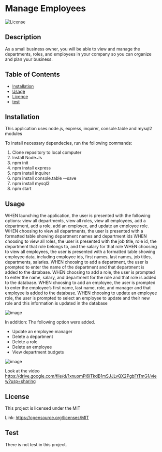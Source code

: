 # Manage Employees

![License](https://img.shields.io/badge/license-MIT-Blue.svg)
              

  ## Description
  As a small business owner, you will be able to view and manage the departments, roles, and employees in your company so you can organize and plan yuur business.
  
  ## Table of Contents

  * [Installation](#installation)
  * [Usage](#usage)
  * [Licence](#license)
  * [test](#test)
 
  
  ## Installation
  This application uses node.js, express, inquirer, console.table and mysql2 modules
  
  To install necessary dependecies, run the following commands: 
  1. Clone repository to local computer
  2. Install Node.Js
  3. npm init
  4. npm install express
  5. npm install inquirer
  6. npm install console.table --save
  7. npm install mysql2
  8. npm start 
  
  ## Usage
  
  WHEN launching the application, the user is presented with the following options: view all departments, view all roles, view all employees, add a department, add a role, add   an employee, and update an employee role.
  WHEN choosing to view all departments, the user is presented with a formatted table showing department names and department ids
  WHEN choosing to view all roles, the user is presented with the job title, role id, the department that role belongs to, and the salary for that role
  WHEN choosing to view all employees, the user is presented with a formatted table showing employee data, including employee ids, first names, last names, job titles,           departments, salaries.
  WHEN choosing to add a department, the user is prompted to enter the name of the department and that department is added to the database.
  WHEN choosing to add a role, the user is prompted to enter the name, salary, and department for the role and that role is added to the database.
  WHEN choosing to add an employee, the user is prompted to enter the employee’s first name, last name, role, and manager and that employee is added to the database.
  WHEN choosing to update an employee role, the user is prompted to select an employee to update and their new role and this information is updated in the database 

  ![image](https://user-images.githubusercontent.com/88918693/140844917-5b39f089-1c32-4e11-8265-037a0faae687.png)

  In addition: The following option were added.
  - Update an employee manager
  - Delete a department
  - Delete a role
  - Delete an employee
  - View department budgets
  
  
  ![image](https://user-images.githubusercontent.com/88918693/140845054-8daf524d-13cb-48d9-b72c-e292d6a6c0c3.png)

  Look at the video 
  https://drive.google.com/file/d/1xnuomPi6iTkdB1mSJJLvQX2PgbFtTmG1/view?usp=sharing
  
 

  ## License
  
  This project is licensed under the MIT
  
  Link: https://opensource.org/licenses/MIT
            
   
  ## Test
  There is not test in this project.
